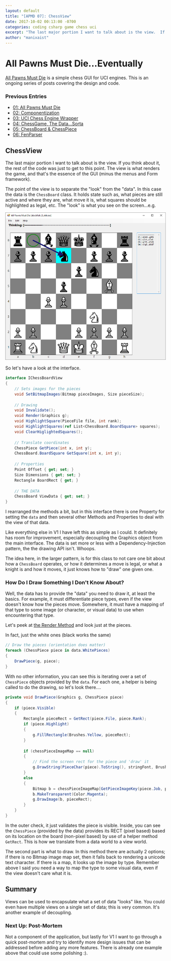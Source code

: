 ```yaml
---
layout: default
title: "[APMD 07]: ChessView"
date: 2017-10-02 00:13:00 -0700
categories: coding csharp game chess uci
excerpt: "The last major portion I want to talk about is the view.  If you think about it, the rest of the code was just to get to this point.  The view is what renders the game, and that's the essence of the GUI (minus the menus and Form framework)."
author: "manixaist"
---
```


# All Pawns Must Die...Eventually
[All Pawns Must Die](https://github.com/manixaist/AllPawnsMustDie) is a simple chess GUI for UCI engines.  This is an ongoing series of posts covering the design and code.

### Previous Entries
* [01: All Pawns Must Die](http://manixaist.com/coding/csharp/game/chess/uci/2017/09/29/APMD-01.html)
* [02: Componentization](http://manixaist.com/coding/csharp/game/chess/uci/2017/09/29/APMD-02.html)
* [03: UCI Chess Engine Wrapper](http://manixaist.com/coding/csharp/game/chess/uci/2017/09/29/APMD-03.html)
* [04: ChessGame, The Data...Sorta](http://manixaist.com/coding/csharp/game/chess/uci/2017/09/30/APMD-04.html)
* [05: ChessBoard & ChessPiece](http://manixaist.com/coding/csharp/game/chess/uci/2017/09/30/APMD-05.html)
* [06: FenParser](http://manixaist.com/coding/csharp/game/chess/uci/2017/10/01/APMD-06.html)

## ChessView
The last major portion I want to talk about is the view.  If you think about it, the rest of the code was just to get to this point.  The view is what renders the game, and that's the essence of the GUI (minus the menus and Form framework).

The point of the view is to separate the "look" from the "data".  In this case the data is the ```ChessBoard``` class.  It holds state such as, what pieces are still active and where they are, what move it is, what squares should be highlighted as legal, etc.  The "look" is what you see on the screen...e.g.

![](/images/APMD_view.png)

So let's have a look at the interface.
```cs
interface IChessBoardView
{
    // Sets images for the pieces
    void SetBitmapImages(Bitmap pieceImages, Size pieceSize);
    
    // Drawing
    void Invalidate();
    void Render(Graphics g);
    void HighlightSquare(PieceFile file, int rank);
    void HighlightSquares(ref List<ChessBoard.BoardSquare> squares);
    void ClearHiglightedSquares();

    // Translate coordinates
    ChessPiece GetPiece(int x, int y);
    ChessBoard.BoardSquare GetSquare(int x, int y);

    // Properties
    Point Offset { get; set; }
    Size Dimensions { get; set; }
    Rectangle BoardRect { get; }

    // THE DATA
    ChessBoard ViewData { get; set; }
}
```

I rearranged the methods a bit, but in this interface there is one Property for setting the ```data``` and then several other Methods and Properties to deal with the view of that data.

Like everything else in V1 I have left this as simple as I could.  It definitely has room for improvement, especially decoupling the Graphics object from the main interface.  The data is set more or less with a Dependency-Injection pattern, the the drawing API isn't.  Whoops.

The idea here, in the larger pattern, is for this class to not care one bit about how a ```ChessBoard``` operates, or how it determines a move is legal, or what a knight is and how it moves, it just knows how to "draw" one given one.

### How Do I Draw Something I Don't Know About?
Well, the data has to provide the "data" you need to draw it, at least the basics.  For example, it must differentiate piece types, even if the view doesn't know how the pieces move.  Somewhere, it must have a mapping of that type to some image (or character, or visual data) to use when encountering that type.

Let's peek at [the Render Method](https://github.com/manixaist/AllPawnsMustDie/blob/v1.0/AllPawnsMustDie/core/ChessBoardView.cs#L247) and look just at the pieces.

In fact, just the white ones (black works the same)
```cs
// Draw the pieces (orientation does matter)
foreach (ChessPiece piece in data.WhitePieces)
{
    DrawPiece(g, piece);
}
```

With no other information, you can see this is iterating over a set of ```ChessPiece``` objects provided by the ```data```.  For each one, a helper is being called to do the drawing, so let's look there....

```cs
private void DrawPiece(Graphics g, ChessPiece piece)
{
    if (piece.Visible)
    {
        Rectangle pieceRect = GetRect(piece.File, piece.Rank);
        if (piece.Highlight)
        {
            g.FillRectangle(Brushes.Yellow, pieceRect);
        }

        if (chessPieceImageMap == null)
        {
            // Find the screen rect for the piece and 'draw' it
            g.DrawString(PieceChar(piece).ToString(), stringFont, Brushes.Black, pieceRect, stringFormat);
        }
        else
        {
            Bitmap b = chessPieceImageMap[GetPieceImageKey(piece.Job, piece.Color)];
            b.MakeTransparent(Color.Magenta);
            g.DrawImage(b, pieceRect);
        }
    }
}
```

In the outer check, it just validates the piece is visible.  Inside, you can see the ```ChessPiece``` (provided by the data) provides its RECT (pixel based) based on its location on the board (non-pixel based) by use of a helper method ```GetRect```.  This is how we translate from a data world to a view world.

The second part is what to draw.  In this method there are actually 2 options; if there is no Bitmap image map set, then it falls back to rendering a unicode text character.  If there is a map, it looks up the image by type.  Remember above I said you need a way to map the type to some visual data, even if the view doesn't care what it is.

## Summary
Views can be used to encapsulate what a set of data "looks" like.  You could even have multiple views on a single set of data; this is very common.  It's another example of decoupling.

### Next Up: Post-Mortem
Not a component of the application, but lastly for V1 I want to go through a quick post-mortem and try to identify more design issues that can be addressed before adding any more features.  There is already one example above that could use some polishing :).

